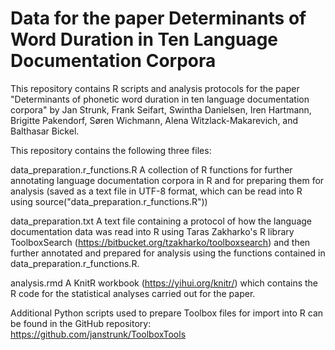 # Data for the paper Determinants of Word Duration in Ten Language Documentation Corpora
This repository contains R scripts and analysis protocols for the paper "Determinants of phonetic word duration in ten language documentation corpora" by Jan Strunk, Frank Seifart, Swintha Danielsen, Iren Hartmann, Brigitte Pakendorf, Søren Wichmann, Alena Witzlack-Makarevich, and Balthasar Bickel.

This repository contains the following three files:

data_preparation.r_functions.R    A collection of R functions for further annotating language documentation corpora in R and for preparing them for analysis (saved as a text file in UTF-8 format, which can be read into R using source("data_preparation.r_functions.R"))

data_preparation.txt              A text file containing a protocol of how the language documentation data was read into R using Taras Zakharko's R library ToolboxSearch (https://bitbucket.org/tzakharko/toolboxsearch) and then further annotated and prepared for analysis using the functions contained in data_preparation.r_functions.R.

analysis.rmd                      A KnitR workbook (https://yihui.org/knitr/) which contains the R code for the statistical analyses carried out for the paper.

Additional Python scripts used to prepare Toolbox files for import into R can be found in the GitHub repository:
https://github.com/janstrunk/ToolboxTools


